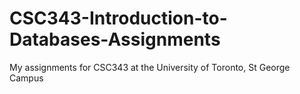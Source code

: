 # CSC343-Introduction-to-Databases-Assignments
My assignments for CSC343 at the University of Toronto, St George Campus
